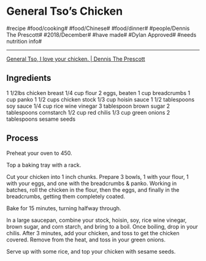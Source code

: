# General Tso’s Chicken
#recipe #food/cooking# #food/Chinese# #food/dinner# #people/Dennis The Prescott# #2018/December# #have made# #Dylan Approved# #needs nutrition info#
- - - -
[General Tso, I love your chicken. | Dennis The Prescott](https://dennistheprescott.com/2015/04/15/general-tso-i-love-your-chicken/)

## Ingredients
1 1/2lbs chicken breast
1/4 cup flour
2 eggs, beaten
1 cup breadcrumbs
1 cup panko
1 1/2 cups chicken stock
1/3 cup hoisin sauce
1 1/2 tablespoons soy sauce
1/4 cup rice wine vinegar
3 tablespoon brown sugar
2 tablespoons cornstarch
1/2 cup red chilis
1/3 cup green onions
2 tablespoons sesame seeds

## Process
Preheat your oven to 450.

Top a baking tray with a rack.

Cut your chicken into 1 inch chunks. Prepare 3 bowls, 1 with your flour, 1 with your eggs, and one with the breadcrumbs & panko. Working in batches, roll the chicken in the flour, then the eggs, and finally in the breadcrumbs, getting them completely coated.

Bake for 15 minutes, turning halfway through.

In a large saucepan, combine your stock, hoisin, soy, rice wine vinegar, brown sugar, and corn starch, and bring to a boil. Once boiling, drop in your chilis. After 3 minutes, add your chicken, and toss to get the chicken covered. Remove from the heat, and toss in your green onions.

Serve up with some rice, and top your chicken with sesame seeds.